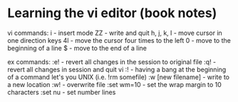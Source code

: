 # Learning the vi editor (book notes)

vi commands:
i - insert mode
ZZ - write and quit
h, j, k, l - move cursor in one direction keys
4l - move the cursor four times to the left
0 - move to the beginning of a line
$ - move to the end of a line

ex commands:
:e! - revert all changes in the session to original file
:q! - revert all changes in session and quit vi
:! - having a bang at the beginning of a command let's you UNIX (i.e. !rm somefile)
:w [new filename] - write to a new location
:w! - overwrite file
:set wm=10 - set the wrap margin to 10 characters
:set nu - set number lines
